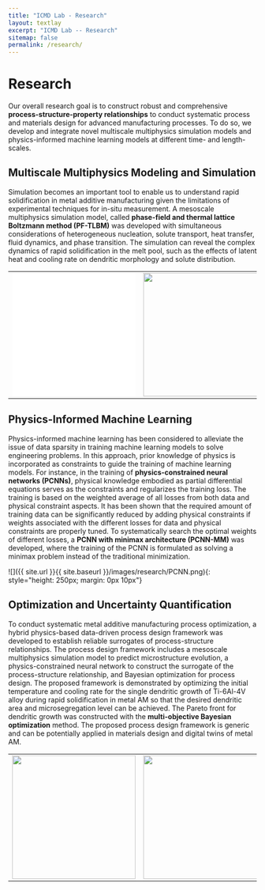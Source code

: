 ```yaml
---
title: "ICMD Lab - Research"
layout: textlay
excerpt: "ICMD Lab -- Research"
sitemap: false
permalink: /research/
---
```


# Research

Our overall research goal is to construct robust and comprehensive **process-structure-property relationships** to conduct systematic process and materials design for advanced manufacturing processes. To do so, we develop and integrate novel multiscale multiphysics simulation models and physics-informed machine learning models at different time- and length-scales.

## Multiscale Multiphysics Modeling and Simulation
Simulation becomes an important tool to enable us to understand rapid solidification in metal additive manufacturing given the limitations of experimental techniques for in-situ measurement. A mesoscale multiphysics simulation model, called **phase-field and thermal lattice Boltzmann method (PF-TLBM)** was developed with simultaneous considerations of heterogeneous nucleation, solute transport, heat transfer, fluid dynamics, and phase transition. The simulation can reveal the complex dynamics of rapid solidification in the melt pool, such as the effects of latent heat and cooling rate on dendritic morphology and solute distribution. 

<table><tr>
<td style="width:50%">
<iframe width="250" height="250"
src="{{ site.url }}{{ site.baseurl }}/images/research/Flow.mp4" 
frameborder="0" 
allow="accelerometer; autoplay; encrypted-media; gyroscope; picture-in-picture" 
allowfullscreen></iframe></td>
<td style="width:50%">
<img src="{{ site.url }}{{ site.baseurl }}/images/research/Ti64.jpg" height="250" />
</td>
<td style="width:50%">
<img src="{{ site.url }}{{ site.baseurl }}/images/research/AlSi10Mg.jpg" height="250" />
</td>
</tr></table>

## Physics-Informed Machine Learning
Physics-informed machine learning has been considered to alleviate the issue of data sparsity in training machine learning models to solve engineering problems. In this approach, prior knowledge of physics is incorporated as constraints to guide the training of machine learning models. For instance, in the training of **physics-constrained neural networks (PCNNs)**, physical knowledge embodied as partial differential equations serves as the constraints and regularizes the training loss. The training is based on the weighted average of all losses from both data and physical constraint aspects. It has been shown that the required amount of training data can be significantly reduced by adding physical constraints if weights associated with the different losses for data and physical constraints are properly tuned. To systematically search the optimal weights of different losses, a **PCNN with minimax architecture (PCNN-MM)** was developed, where the training of the PCNN is formulated as solving a minimax problem instead of the traditional minimization.

![]({{ site.url }}{{ site.baseurl }}/images/research/PCNN.png){: style="height: 250px; margin: 0px  10px"}

## Optimization and Uncertainty Quantification
To conduct systematic metal additive manufacturing process optimization, a hybrid physics-based data-driven process design framework was developed to establish reliable surrogates of process-structure relationships. The process design framework includes a mesoscale multiphysics simulation model to predict microstructure evolution, a physics-constrained neural network to construct the surrogate of the process-structure relationship, and Bayesian optimization for process design. The proposed framework is demonstrated by optimizing the initial temperature and cooling rate for the single dendritic growth of Ti-6Al-4V alloy during rapid solidification in metal AM so that the desired dendritic area and microsegregation level can be achieved. The Pareto front for dendritic growth was constructed with the **multi-objective Bayesian optimization** method. The proposed process design framework is generic and can be potentially applied in materials design and digital twins of metal AM.

<table><tr>
<td style="width:50%">
<img src="{{ site.url }}{{ site.baseurl }}/images/research/Research_Framework.png" height="250" />
</td>
<td style="width:50%">
<img src="{{ site.url }}{{ site.baseurl }}/images/research/Dendrites.png" height="250" />
</td>
<td style="width:50%">
<img src="{{ site.url }}{{ site.baseurl }}/images/research/BO.png" height="250" />
</td>
</tr></table>

